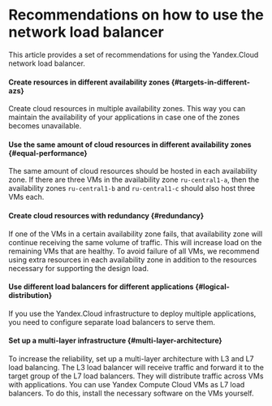 # Recommendations on how to use the network load balancer

This article provides a set of recommendations for using the Yandex.Cloud network load balancer.

#### Create resources in different availability zones {#targets-in-different-azs}

Create cloud resources in multiple availability zones. This way you can maintain the availability of your applications in case one of the zones becomes unavailable.

#### Use the same amount of cloud resources in different availability zones {#equal-performance}

The same amount of cloud resources should be hosted in each availability zone. If there are three VMs in the availability zone `ru-central1-a`, then the availability zones `ru-central1-b` and `ru-central1-c` should also host three VMs each.

#### Create cloud resources with redundancy {#redundancy}

If one of the VMs in a certain availability zone fails, that availability zone will continue receiving the same volume of traffic. This will increase load on the remaining VMs that are healthy. To avoid failure of all VMs, we recommend using extra resources in each availability zone in addition to the resources necessary for supporting the design load.

#### Use different load balancers for different applications {#logical-distribution}

If you use the Yandex.Cloud infrastructure to deploy multiple applications, you need to configure separate load balancers to serve them.

#### Set up a multi-layer infrastructure {#multi-layer-architecture}

To increase the reliability, set up a multi-layer architecture with L3 and L7 load balancing. The L3 load balancer will receive traffic and forward it to the target group of the L7 load balancers. They will distribute traffic across VMs with applications. You can use Yandex Compute Cloud VMs as L7 load balancers. To do this, install the necessary software on the VMs yourself.

